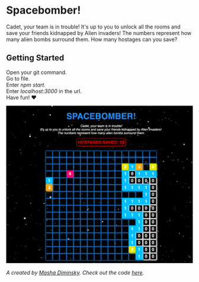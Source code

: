 # Spacebomber!
Cadet, your team is in trouble! It's up to you to unlock all the rooms and save your friends kidnapped by Alien invaders! The numbers represent how many alien bombs surround them. How many hostages can you save?

## Getting Started

Open your git command.    
Go to file.   
Enter *npm start*.   
Enter *localhost:3000* in the url.   
Have fun! :heart:

![alt text](/gamepreview.png)

*A created by [Masha Diminsky](https://github.com/Mashadim).*
*Check out the code [here](https://github.com/Mashadim/spacebomber).*
